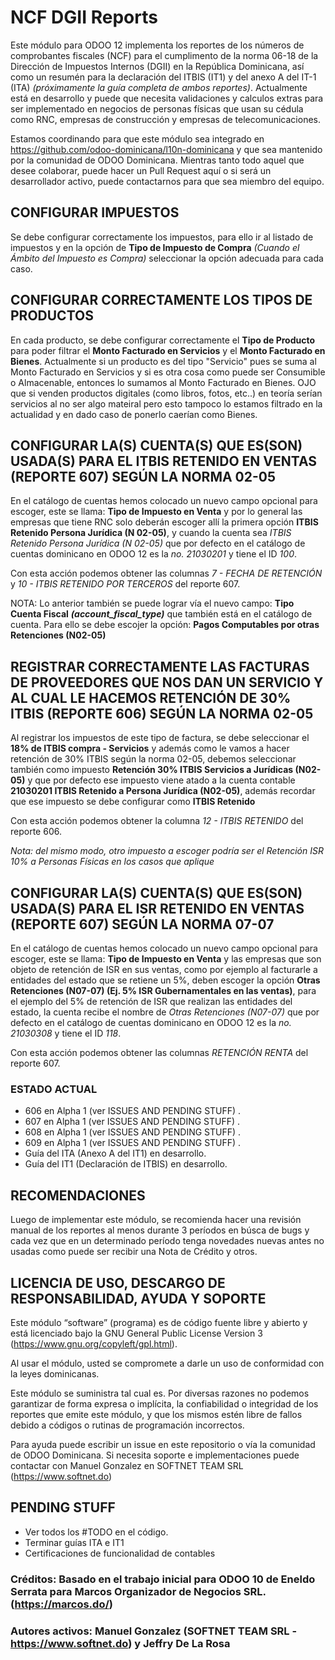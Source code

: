 # NCF DGII Reports

Este módulo para ODOO 12 implementa los reportes de los números de comprobantes fiscales (NCF) para el cumplimento de la norma 06-18 de la Dirección de Impuestos Internos (DGII) en la República Dominicana, así como un resumén para la declaración del ITBIS (IT1) y del anexo A del IT-1 (ITA) *(próximamente la guía completa de ambos reportes)*. Actualmente está en desarrollo y puede que necesita validaciones y calculos extras para ser implementado en negocios de personas físicas que usan su cédula como RNC, empresas de construcción y empresas de telecomunicaciones.

Estamos coordinando para que este módulo sea integrado en https://github.com/odoo-dominicana/l10n-dominicana y que sea mantenido por la comunidad de ODOO Dominicana.  Mientras tanto todo aquel que desee colaborar, puede hacer un Pull Request aquí o si será un desarrollador activo, puede contactarnos para que sea miembro del equipo.

## CONFIGURAR IMPUESTOS
Se debe configurar correctamente los impuestos, para ello ir al listado de impuestos y en la opción de **Tipo de Impuesto de Compra** *(Cuando el Ámbito del Impuesto es Compra)* seleccionar la opción adecuada para cada caso.

## CONFIGURAR CORRECTAMENTE LOS TIPOS DE PRODUCTOS
En cada producto, se debe configurar correctamente el **Tipo de Producto** para poder filtrar el **Monto Facturado en Servicios** y el **Monto Facturado en Bienes**.  Actualmente si un producto es del tipo "Servicio" pues se suma al Monto Facturado en Servicios y si es otra cosa como puede ser Consumible o Almacenable, entonces lo sumamos al Monto Facturado en Bienes.  OJO que si venden productos digitales (como libros, fotos, etc..) en teoría serían servicios al no ser algo mateiral pero esto tampoco lo estamos filtrado en la actualidad y en dado caso de ponerlo caerían como Bienes.

## CONFIGURAR LA(S) CUENTA(S) QUE ES(SON) USADA(S) PARA EL ITBIS RETENIDO EN VENTAS (REPORTE 607) SEGÚN LA NORMA 02-05
En el catálogo de cuentas hemos colocado un nuevo campo opcional para escoger, este se llama: **Tipo de Impuesto en Venta** y por lo general las empresas que tiene RNC solo deberán escoger allí la primera opción **ITBIS Retenido Persona Jurídica (N 02-05)**, y cuando la cuenta sea *ITBIS Retenido Persona Jurídica (N 02-05)* que por defecto en el catálogo de cuentas dominicano en ODOO 12 es la *no. 21030201* y tiene el ID *100*.

Con esta acción podemos obtener las columnas *7 - FECHA DE RETENCIÓN* y *10 - ITBIS RETENIDO POR TERCEROS* del reporte 607.

NOTA: Lo anterior también se puede lograr vía el nuevo campo: **Tipo Cuenta Fiscal** ***(account_fiscal_type)*** que también está en el catálogo de cuenta. Para ello se debe escojer la opción: **Pagos Computables por otras Retenciones (N02-05)**


## REGISTRAR CORRECTAMENTE LAS FACTURAS DE PROVEEDORES QUE NOS DAN UN SERVICIO Y AL CUAL LE HACEMOS RETENCIÓN DE 30% ITBIS (REPORTE 606) SEGÚN LA NORMA 02-05
Al registrar los impuestos de este tipo de factura, se debe seleccionar el **18% de ITBIS compra - Servicios** y además como le vamos a hacer retención de 30% ITBIS según la norma 02-05, debemos seleccionar también como impuesto **Retención 30% ITBIS Servicios a Jurídicas (N02-05)** y que por defecto ese impuesto viene atado a la cuenta contable **21030201 ITBIS Retenido a Persona Jurídica (N02-05)**, además recordar que ese impuesto se debe configurar como **ITBIS Retenido**

Con esta acción podemos obtener la columna *12 - ITBIS RETENIDO* del reporte 606.

*Nota: del mismo modo, otro impuesto a escoger podría ser el Retención ISR 10% a Personas Físicas en los casos que aplique* 

## CONFIGURAR LA(S) CUENTA(S) QUE ES(SON) USADA(S) PARA EL ISR RETENIDO EN VENTAS (REPORTE 607) SEGÚN LA NORMA 07-07
En el catálogo de cuentas hemos colocado un nuevo campo opcional para escoger, este se llama: **Tipo de Impuesto en Venta** y las empresas que son objeto de retención de ISR en sus ventas, como por ejemplo al facturarle a entidades del estado que se retiene un 5%, deben escoger la opción **Otras Retenciones (N07-07) (Ej. 5% ISR Gubernamentales en las ventas)**, para el ejemplo del 5% de retención de ISR que realizan las entidades del estado, la cuenta recibe el nombre de *Otras Retenciones (N07-07)* que por defecto en el catálogo de cuentas dominicano en ODOO 12 es la *no. 21030308* y tiene el ID *118*.

Con esta acción podemos obtener las columnas *RETENCIÓN RENTA* del reporte 607.


### ESTADO ACTUAL  

- 606 en Alpha 1 (ver ISSUES AND PENDING STUFF) .
- 607 en Alpha 1 (ver ISSUES AND PENDING STUFF) .
- 608 en Alpha 1 (ver ISSUES AND PENDING STUFF) .
- 609 en Alpha 1 (ver ISSUES AND PENDING STUFF) .
- Guía del ITA (Anexo A del IT1) en desarrollo.
- Guía del IT1 (Declaración de ITBIS) en desarrollo.

## RECOMENDACIONES
Luego de implementar este módulo, se recomienda hacer una revisión manual de los reportes al menos durante 3 períodos en búsca de bugs y cada vez que en un determinado período tenga novedades nuevas antes no usadas como puede ser recibir una Nota de Crédito y otros.

## LICENCIA DE USO, DESCARGO DE RESPONSABILIDAD, AYUDA Y SOPORTE
 Este módulo “software” (programa) es de código fuente libre y abierto y está licenciado bajo la GNU General Public License Version 3 (https://www.gnu.org/copyleft/gpl.html). 

 Al usar el módulo, usted se compromete a darle un uso de conformidad con la leyes dominicanas. 
 
 Este módulo se suministra tal cual es. Por diversas razones no podemos garantizar de forma expresa o implícita, la confiabilidad o integridad de los reportes que emite este módulo, y que los mismos estén libre de fallos debido a códigos o rutinas de programación incorrectos.

 Para ayuda puede escribir un issue en este repositorio o vía la comunidad de ODOO Dominicana.  Si necesita soporte e implementaciones puede contactar con Manuel Gonzalez en SOFTNET TEAM SRL (https://www.softnet.do)



## PENDING STUFF

- Ver todos los #TODO en el código.
- Terminar guías ITA e IT1
- Certificaciones de funcionalidad de contables


### Créditos:  Basado en el trabajo inicial para ODOO 10 de Eneldo Serrata para Marcos Organizador de Negocios SRL. (https://marcos.do/) 

### Autores activos: Manuel Gonzalez (SOFTNET TEAM SRL - https://www.softnet.do) y Jeffry De La Rosa
